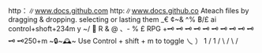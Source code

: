 http：∥www.docs.github.com
http:∥www.docs.github.co
Ateach files by dragging & dropping.
selecting or lasting them
_€
¢~&
^%
฿/£
ai control+shoft+234m y
~/ 🙅 R &  @ 、- % £ RPG
+🗝 🗝 🗝 🗝 🗝 🗝 🗝 🗝 🗝 🗝 🗝 🗝250+m
~🔒~🕰~
Use Control + shift + m to toggle
乀 ） 1 / 1 / \ / \ /
